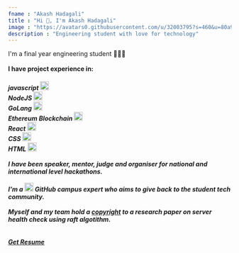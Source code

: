 ```yaml
---
fname : "Akash Hadagali"
title : "Hi 👋, I'm Akash Hadagali"
image : "https://avatars0.githubusercontent.com/u/32003795?s=460&u=80a93697dc85a7c49078821780a5adcd7aaaac83&v=4"
description : "Engineering student with love for technology"
---
```


<!-- Hi <span class="emoji-m">👋</span>, 
<br> -->

I'm a final year engineering student <span>👨🏼‍🎓</span>
<br>
<br>
<b>I have project experience in:</b><br>
<h5>
javascript  <img src="https://emojis.slackmojis.com/emojis/images/1450441296/151/javascript.png?1450441296"
     alt="Markdown Monster icon"
     height="20rem" width="auto" />

<br>
NodeJS  <img src="https://emojis.slackmojis.com/emojis/images/1533426774/4425/nodejs.png?1533426774"
     alt="Markdown Monster icon"
     height="20rem" width="auto" />

<br>
GoLang  <img src="https://emojis.slackmojis.com/emojis/images/1454546974/291/golang.png?1454546974"
     alt="Markdown Monster icon"
     height="20rem" width="auto"/>



<br>
Ethereum Blockchain  <img src="https://emojis.slackmojis.com/emojis/images/1570483648/6627/ethereum.png?1570483648"
     alt="Markdown Monster icon"
     height="20rem" width="auto" />

<br>
React  <img src="https://emojis.slackmojis.com/emojis/images/1473950148/1161/react.png?1473950148"
     alt="Markdown Monster icon"
     height="20rem" width="auto" />

<br>
CSS <img src="https://emojis.slackmojis.com/emojis/images/1497185511/2411/css.jpg?1497185511"
     alt="Markdown Monster icon"
     height="20rem" width="auto" />

<br>
HTML  <img src="https://emojis.slackmojis.com/emojis/images/1470343792/719/html5.png?1470343792"
     alt="Markdown Monster icon"
     height="20rem" width="auto" />

<br>
<br>
I have been speaker, mentor, judge and organiser for national and international level hackathons.
<br>
<br>
I'm a <img src="https://emojis.slackmojis.com/emojis/images/1450822151/257/github.png?1450822151"
     alt="Markdown Monster icon"
     height="20rem" width="auto" /> GitHub campus expert who aims to give back to the student tech community.
<br>
<br>
Myself and my team hold a <a href="https://drive.google.com/file/d/1hl_NwWrr2gvDAevVB_oLdv8kEcKD2gHd/view?usp=sharing" target="blank" class="btn btn-transparent">copyright</a> to a research paper on server health check using raft algotithm. 
<br>
<br>
<br>
<a href="https://drive.google.com/file/d/1UjcxPKhf7cjGENHnk6wL4kdjD9A4TTpb/view"  target="blank"class="btn btn-primary">Get Resume</a>

<!-- ![](https://emojis.slackmojis.com/emojis/images/1450441296/151/javascript.png?1450441296)! -->

<!-- https://drive.google.com/file/d/1hl_NwWrr2gvDAevVB_oLdv8kEcKD2gHd/view?usp=sharing -->